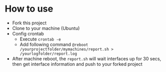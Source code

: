 # How to use
  * Fork this project
  * Clone to your machine (Ubuntu)
  * Config crontab
    * Execute `crontab -e`
    * Add following command `@reboot /yourprojectfolder/mymachines/report.sh > /yourlogfolder/report.log`
  * After machine reboot, the `report.sh` will wait interfaces up for 30 secs, then get interface information and push to your forked project

